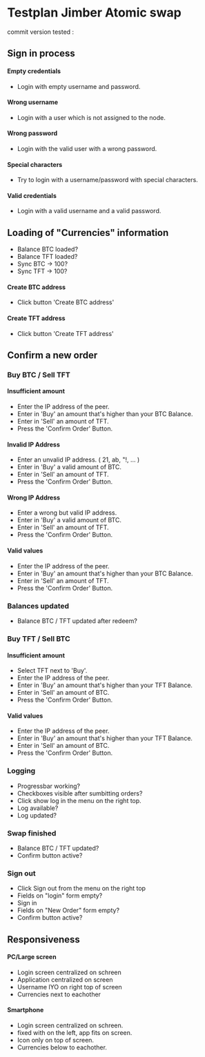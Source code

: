 # Testplan Jimber Atomic swap

commit version tested : 

## Sign in process

#### Empty credentials
- Login with empty username and password.
#### Wrong username
- Login with a user which is not assigned to the node.
#### Wrong password
- Login with the valid user with a wrong password.
#### Special characters
- Try to login with a username/password with special characters.
#### Valid credentials
- Login with a valid username and a valid password.

## Loading of "Currencies" information
- Balance BTC loaded?
- Balance TFT loaded?
- Sync BTC -> 100?
- Sync TFT -> 100?
#### Create BTC address
- Click button 'Create BTC address'

#### Create TFT address
- Click button 'Create TFT address'

## Confirm a new order
### Buy BTC / Sell TFT
#### Insufficient amount
- Enter the IP address of the peer.
- Enter in 'Buy' an amount that's higher than your BTC Balance.
- Enter in 'Sell' an amount of TFT.
- Press the 'Confirm Order' Button.

#### Invalid IP Address
- Enter an unvalid IP address. ( 21, ab, "!, ... )
- Enter in 'Buy' a valid amount of BTC.
- Enter in 'Sell' an amount of TFT.
- Press the 'Confirm Order' Button.

#### Wrong IP Address
- Enter a wrong but valid IP address.
- Enter in 'Buy' a valid amount of BTC.
- Enter in 'Sell' an amount of TFT.
- Press the 'Confirm Order' Button.

#### Valid values
- Enter the IP address of the peer.
- Enter in 'Buy' an amount that's higher than your BTC Balance.
- Enter in 'Sell' an amount of TFT.
- Press the 'Confirm Order' Button.

### Balances updated
- Balance BTC / TFT updated after redeem?

### Buy TFT / Sell BTC
#### Insufficient amount
- Select TFT next to 'Buy'.
- Enter the IP address of the peer.
- Enter in 'Buy' an amount that's higher than your TFT Balance.
- Enter in 'Sell' an amount of BTC.
- Press the 'Confirm Order' Button.

#### Valid values
- Enter the IP address of the peer.
- Enter in 'Buy' an amount that's higher than your TFT Balance.
- Enter in 'Sell' an amount of BTC.
- Press the 'Confirm Order' Button.

### Logging
- Progressbar working?
- Checkboxes visible after sumbitting orders?
- Click show log in the menu on the right top.
- Log available?
- Log updated?

### Swap finished
- Balance BTC / TFT updated?
- Confirm button active?

### Sign out
- Click Sign out from the menu on the right top
- Fields on "login" form empty?
- Sign in
- Fields on "New Order" form empty?
- Confirm button active?

## Responsiveness
#### PC/Large screen
- Login screen centralized on schreen
- Application centralized on screen
- Username IYO on right top of screen
- Currencies next to eachother

#### Smartphone
- Login screen centralized on schreen.
- fixed with on the left, app fits on screen.
- Icon only on top of screen.
- Currencies below to eachother.

